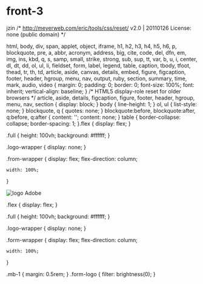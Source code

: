 # front-3
jzin
/* http://meyerweb.com/eric/tools/css/reset/ 
   v2.0 | 20110126
   License: none (public domain)
*/

html, body, div, span, applet, object, iframe,
h1, h2, h3, h4, h5, h6, p, blockquote, pre,
a, abbr, acronym, address, big, cite, code,
del, dfn, em, img, ins, kbd, q, s, samp,
small, strike, strong, sub, sup, tt, var,
b, u, i, center,
dl, dt, dd, ol, ul, li,
fieldset, form, label, legend,
table, caption, tbody, tfoot, thead, tr, th, td,
article, aside, canvas, details, embed, 
figure, figcaption, footer, header, hgroup, 
menu, nav, output, ruby, section, summary,
time, mark, audio, video {
	margin: 0;
	padding: 0;
	border: 0;
	font-size: 100%;
	font: inherit;
	vertical-align: baseline;
}
/* HTML5 display-role reset for older browsers */
article, aside, details, figcaption, figure, 
footer, header, hgroup, menu, nav, section {
	display: block;
}
body {
	line-height: 1;
}
ol, ul {
	list-style: none; 
}
blockquote, q {
	quotes: none;
}
blockquote:before, blockquote:after,
q:before, q:after {
	content: '';
	content: none;
}
table {
	border-collapse: collapse;
	border-spacing: 1;
}.flex {
    display: flex;
}

.full {
    height: 100vh;
    background: #ffffff;
}

.logo-wrapper {
    display: none;
}

.from-wrapper {
    display: flex;
    flex-direction: column;

    width: 100%;

}          

<!DOCTYPE html>
<html lang="pt-BR">
  <head>
    <meta charset="UTF-8" />
    <meta name="viewport" content="width=device-width, initial-scale=1.0" />
    <title>login-adobe</title>
    <link rel="stylesheet" href="css/reset.css" />
    <link rel="stylesheet" href="css/style.css" />
  </head>
  <body>
    <div class="flex full bg-img">
      <div class="logo-wrapper">
      </div>
      <div class="form-wrapper">
        <div class="flex">
          <div class="mb-1">
            <img src="img/adobe_logo.svg" class="form-logo" alt="logo Adobe" />
          </div>
        </div>
      </div>
    </div>
  </body>
</html>

.flex {
    display: flex;
}

.full {
    height: 100vh;
    background: #ffffff;
}

.logo-wrapper {
    display: none;
}

.form-wrapper {
    display: flex;
    flex-direction: column;

    width: 100%;

}          

.mb-1 {
    margin: 0.5rem;
}
.form-logo {
    filter: brightness(0);
}

